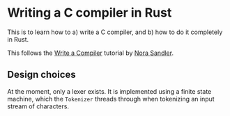 # Writing a C compiler in Rust

This is to learn how to a) write a C compiler, and b) how to do it completely in Rust.

This follows the [Write a Compiler] tutorial by [Nora Sandler].

[Write a Compiler]: https://norasandler.com/2017/11/29/Write-a-Compiler.html
[Nora Sandler]: https://norasandler.com

## Design choices

At the moment, only a lexer exists. It is implemented using a finite state machine, which
the `Tokenizer` threads through when tokenizing an input stream of characters.

